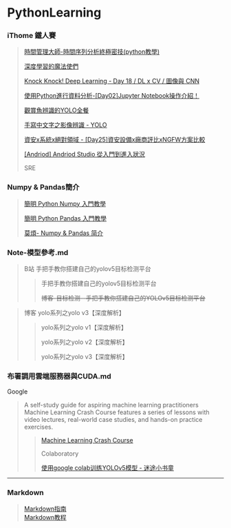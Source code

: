 # PythonLearning

### iThome 鐵人賽
> [時間管理大師-時間序列分析終極密技(python教學)](https://ithelp.ithome.com.tw/users/20127776/ironman/3441)
>
> [深度學習的魔法使們](https://ithelp.ithome.com.tw/users/20112540/ironman/2064?page=2)
> 
> [Knock Knock! Deep Learning - Day 18 / DL x CV / 圖像與 CNN](https://ithelp.ithome.com.tw/articles/10248289)
>
> [使用Python進行資料分析-[Day02]Jupyter Notebook操作介紹！](https://ithelp.ithome.com.tw/articles/10192614)
> 
> [觀賞魚辨識的YOLO全餐](https://ithelp.ithome.com.tw/users/20129510/ironman/4385?page=2)
> 
> [手寫中文字之影像辨識 - YOLO](https://ithelp.ithome.com.tw/users/20141810/ironman/4759?page=1)
> 
> [資安x系統x絕對領域 - [Day25]資安設備x廠商評比xNGFW方案比較](https://ithelp.ithome.com.tw/articles/10188125)
> 
> [[Andriod] Andriod Studio 從入門到進入狀況](https://ithelp.ithome.com.tw/users/20105694/ironman/1642)
> 
> SRE


### Numpy & Pandas簡介
> [簡明 Python Numpy 入門教學](https://blog.techbridge.cc/2020/08/24/numpy-zen-intro-tutorial/)
> 
> [簡明 Python Pandas 入門教學](https://blog.techbridge.cc/2020/09/21/python-pandas-zen-tutorial/)
> 
> [莫煩- Numpy & Pandas 简介](https://mofanpy.com/tutorials/data-manipulation/np-pd/)

### Note-模型參考.md
> B站 手把手教你搭建自己的yolov5目标检测平台
> > 手把手教你搭建自己的yolov5目标检测平台
> > 
> > ~~博客-目标检测--手把手教你搭建自己的YOLOv5目标检测平台~~


> 博客 yolo系列之yolo v3【深度解析】
> > yolo系列之yolo v1【深度解析】
> > 
> > yolo系列之yolo v2【深度解析】
> > 
> > yolo系列之yolo v3【深度解析】


### 布署調用雲端服務器與CUDA.md
Google
> A self-study guide for aspiring machine learning practitioners
Machine Learning Crash Course features a series of lessons with video lectures, real-world case studies, and hands-on practice exercises.
>
> > [Machine Learning Crash Course](https://developers.google.com/machine-learning/crash-course/)
> > 
> > Colaboratory
> > 
> > [使用google colab训练YOLOv5模型 - 迷途小书童](https://xugaoxiang.com/2020/11/01/google-colab-yolov5/)

---
### Markdown
> [Markdown指南](http://itmyhome.com/markdown/article/about/readme.html)  
> [Markdown教程](https://www.runoob.com/markdown/md-paragraph.html)  
